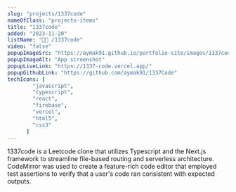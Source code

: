 ```yaml
---
slug: "projects/1337code"
nameOfClass: "projects-items"
title: "1337code"
added: "2023-11-20"
listName: "👨‍💻 /1337code"
video: "false"
popupImageSrc: "https://aymak91.github.io/portfolio-site/images/1337code.gif"
popupImageAlt: "App screenshot"
popupLiveLink: "https://1337-code.vercel.app/"
popupGithubLink: "https://github.com/aymak91/1337Code"
techIcons: [
        "javascript",
        "typescript",
        "react",
        "firebase",
        "vercel",
        "html5",
        "css3"
      ]
---
```


1337code is a Leetcode clone that utilizes Typescript and the Next.js framework to streamline file-based routing and serverless architecture. CodeMirror was used to create a feature-rich code editor that employed test assertions to verify that a user's code ran consistent with expected outputs.
